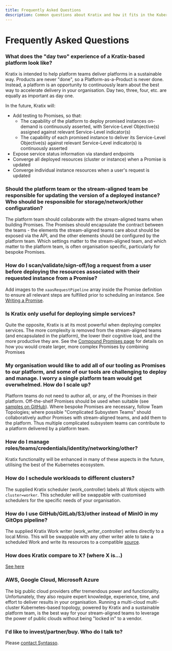 ```yaml
---
title: Frequently Asked Questions
description: Common questions about Kratix and how it fits in the Kubernetes ecosystem
---
```


# Frequently Asked Questions

### What does the "day two" experience of a Kratix-based platform look like?

Kratix is intended to help platform teams deliver platforms in a sustainable way. Products are never "done", so a Platform-as-a-Product is never done. Instead, a platform is an opportunity to continuously learn about the best way to accelerate delivery in your organisation. Day two, three, four, etc. are equally as important as day one.

In the future, Kratix will:
- Add testing to Promises, so that:
    - The capability of the platform to deploy promised instances on-demand is continuously asserted, with Service-Level Objective(s) assigned against relevant Service-Level indicator(s)
    - The capability of each promised instance to deliver its Service-Level Objective(s) against relevant Service-Level indicator(s) is continuously asserted
- Expose service status information via standard endpoints
- Converge all deployed resources (cluster or instance) when a Promise is updated
- Converge individual instance resources when a user's request is updated

### Should the platform team or the stream-aligned team be responsible for updating the version of a deployed instance? Who should be responsible for storage/network/other configuration?

The platform team should collaborate with the stream-aligned teams when building Promises. The Promises should encapsulate the contract between the teams - the elements the stream-aligned teams care about should be exposed via the API, and the other elements should be configured by the platform team. Which settings matter to the stream-aligned team, and which matter to the platform team, is often organisation specific, particularly for bespoke Promises.

### How do I scan/validate/sign-off/log a request from a user before deploying the resources associated with their requested instance from a Promise?

Add images to the `xaasRequestPipeline` array inside the Promise definition to ensure all relevant steps are fulfilled prior to scheduling an instance. See [Writing a Promise](./guides/writing-a-promise).

### Is Kratix only useful for deploying simple services?

Quite the opposite, Kratix is at its most powerful when deploying complex
services. The more complexity is removed from the stream-aligned teams (and
encapsulated in the platform), the lower their cognitive load, and the more
productive they are. See the [Compound Promises
page](./guides/compound-promises) for details on how you would create larger,
more complex Promises by combining Promises

### My organisation would like to add all of our tooling as Promises to our platform, and some of our tools are challenging to deploy and manage. I worry a single platform team would get overwhelmed. How do I scale up?

Platform teams do not need to author all, or any, of the Promises in their platform. Off-the-shelf Promises should be used when suitable (see [samples on GitHub](https://github.com/kratix/samples)). Where bespoke Promises are necessary, follow Team Topologies; where possible "Complicated Subsystem Teams" should collaboratively author Promises with stream-aligned teams, and add them to the platform. Thus multiple complicated subsystem teams can contribute to a platform delivered by a platform team.

### How do I manage roles/teams/credentials/identity/networking/other?

Kratix functionality will be enhanced in many of these aspects in the future, utilising the best of the Kubernetes ecosystem.

### How do I schedule workloads to different clusters?

The supplied Kratix scheduler (work_controller) labels all Work objects with `cluster=worker`. This scheduler will be swappable with customised schedulers for the specific needs of your organisation.

### How do I use GitHub/GitLab/S3/other instead of MinIO in my GitOps pipeline?

The supplied Kratix Work writer (work_writer_controller) writes directly to a local Minio. This will be swappable with any other writer able to take a scheduled Work and write its resources to a compatible [source](https://fluxcd.io/docs/components/source/).

### How does Kratix compare to X? (where X is...)

[See here](./value-of-kratix#comparison-with-other-tools)

### AWS, Google Cloud, Microsoft Azure

The big public cloud providers offer tremendous power and functionality. Unfortunately, they also require expert knowledge, experience, time, and effort to deliver results in your organisation. Running a multi-cloud multi-cluster Kubernetes-based topology, powered by Kratix and a sustainable platform team, is the best way for your stream-aligned teams to leverage the power of public clouds without being "locked in" to a vendor.

### I'd like to invest/partner/buy. Who do I talk to?

Please [contact Syntasso](mailto:hello@syntasso.io?subject=Kratix%20Enquiry).
